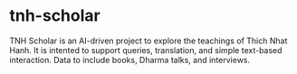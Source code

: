 # tnh-scholar
TNH Scholar is an AI-driven project to explore the teachings of Thich Nhat Hanh. It is intented to support queries, translation, and simple text-based interaction. Data to include books, Dharma talks, and interviews. 
